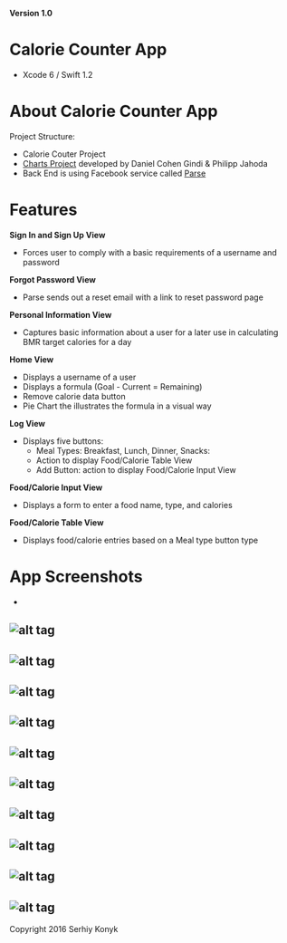 **Version 1.0**

Calorie Counter App
=======

* Xcode 6 / Swift 1.2

About Calorie Counter App
=======
Project Structure:
* Calorie Couter Project
* [Charts Project](https://github.com/danielgindi/ios-charts) developed by Daniel Cohen Gindi & Philipp Jahoda
* Back End is using Facebook service called [Parse](https://www.parse.com/)

Features
=======

**Sign In and Sign Up View**
* Forces user to comply with a basic requirements of a username and password

**Forgot Password View**
* Parse sends out a reset email with a link to reset password page

**Personal Information View**
* Captures basic information about a user for a later use in calculating BMR target calories for a day

**Home View**
* Displays a username of a user
* Displays a formula (Goal - Current = Remaining)
* Remove calorie data button
* Pie Chart the illustrates the formula in a visual way

**Log View**
* Displays five buttons:
    * Meal Types: Breakfast, Lunch, Dinner, Snacks:
    * Action to display Food/Calorie Table View 
    * Add Button: action to display Food/Calorie Input View

**Food/Calorie Input View**
* Displays a form to enter a food name, type, and calories

**Food/Calorie Table View** 
* Displays food/calorie entries based on a Meal type button 
type	

App Screenshots
=======

- 
![alt tag](https://github.com/konyks/CalorieCounterApp/blob/master/Screenshots/1.png)
- 
![alt tag](https://github.com/konyks/CalorieCounterApp/blob/master/Screenshots/2.png)
- 
![alt tag](https://github.com/konyks/CalorieCounterApp/blob/master/Screenshots/3.png)
- 
![alt tag](https://github.com/konyks/CalorieCounterApp/blob/master/Screenshots/4.png)
- 
![alt tag](https://github.com/konyks/CalorieCounterApp/blob/master/Screenshots/5.png)
- 
![alt tag](https://github.com/konyks/CalorieCounterApp/blob/master/Screenshots/6.png)
- 
![alt tag](https://github.com/konyks/CalorieCounterApp/blob/master/Screenshots/7.png)
- 
![alt tag](https://github.com/konyks/CalorieCounterApp/blob/master/Screenshots/8.png)
- 
![alt tag](https://github.com/konyks/CalorieCounterApp/blob/master/Screenshots/9.png)
- 
![alt tag](https://github.com/konyks/CalorieCounterApp/blob/master/Screenshots/10.png)
- 
Copyright 2016 Serhiy Konyk
